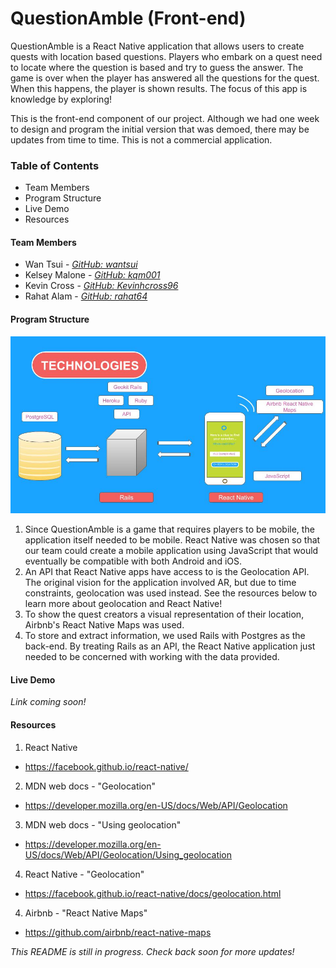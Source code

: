 # QuestionAmble (Front-end)

QuestionAmble is a React Native application that allows users to create quests with location based questions. Players who embark on a quest need to locate where the question is based and try to guess the answer. The game is over when the player has answered all the questions for the quest. When this happens, the player is shown results. The focus of this app is knowledge by exploring!

This is the front-end component of our project. Although we had one week to design and program the initial version that was demoed, there may be updates from time to time. This is not a commercial application.

### Table of Contents
- Team Members
- Program Structure
- Live Demo
- Resources

#### Team Members
* Wan Tsui - *[GitHub: wantsui](https://github.com/wantsui)*
* Kelsey Malone - *[GitHub: kqm001](https://github.com/kqm001)*
* Kevin Cross - *[GitHub: Kevinhcross96](https://github.com/Kevinhcross96)*
* Rahat Alam - *[GitHub: rahat64](https://github.com/rahat64)*

#### Program Structure
![tech_used](QuestionAmble_tech_used.jpg)

1. Since QuestionAmble is a game that requires players to be mobile, the application itself needed to be mobile. React Native was chosen so that our team could create a mobile application using JavaScript that would eventually be compatible with both Android and iOS.
2. An API that React Native apps have access to is the Geolocation API. The original vision for the application involved AR, but due to time constraints, geolocation was used instead. See the resources below to learn more about geolocation and React Native!
3. To show the quest creators a visual representation of their location, Airbnb's React Native Maps was used.
4. To store and extract information, we used Rails with Postgres as the back-end. By treating Rails as an API, the React Native application just needed to be concerned with working with the data provided.


#### Live Demo

*Link coming soon!*

#### Resources
1. React Native
  - https://facebook.github.io/react-native/
2. MDN web docs - "Geolocation"
  - https://developer.mozilla.org/en-US/docs/Web/API/Geolocation
3. MDN web docs - "Using geolocation"
  - https://developer.mozilla.org/en-US/docs/Web/API/Geolocation/Using_geolocation
4. React Native - "Geolocation"
  - https://facebook.github.io/react-native/docs/geolocation.html
4. Airbnb - "React Native Maps"
  - https://github.com/airbnb/react-native-maps


*This README is still in progress. Check back soon for more updates!*
